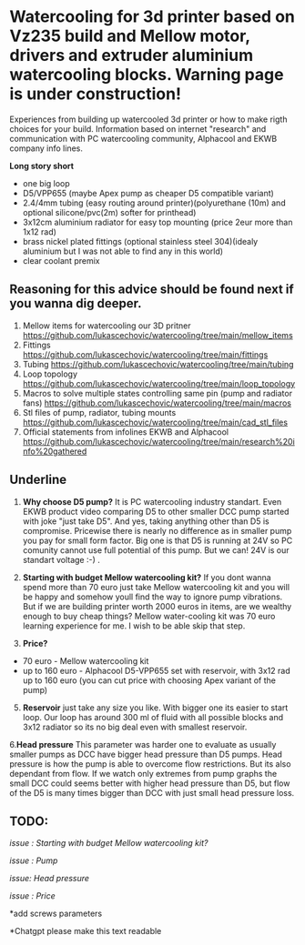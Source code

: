 # Watercooling for 3d printer based on Vz235 build and Mellow motor, drivers and extruder aluminium watercooling blocks. Warning page is under construction!

Experiences from building up watercooled 3d printer or how to make rigth choices for your build. Information based on internet "research" and communication with PC watercooling community, Alphacool and EKWB company info lines.

**Long story short** 

- one big loop
- D5/VPP655 (maybe Apex pump as cheaper D5 compatible variant)
- 2.4/4mm tubing (easy routing around printer)(polyurethane (10m) and optional silicone/pvc(2m) softer for printhead)
- 3x12cm aluminium radiator for easy top mounting (price 2eur more than 1x12 rad)
- brass nickel plated fittings (optional stainless steel 304)(idealy aluminium but I was not able to find any in this world) 
- clear coolant premix

##  Reasoning for this advice should be found next if you wanna dig deeper.

1. Mellow items for watercooling our 3D pritner https://github.com/lukascechovic/watercooling/tree/main/mellow_items
2. Fittings https://github.com/lukascechovic/watercooling/tree/main/fittings
3. Tubing https://github.com/lukascechovic/watercooling/tree/main/tubing
4. Loop topology https://github.com/lukascechovic/watercooling/tree/main/loop_topology
5. Macros to solve multiple states controlling same pin (pump and radiator fans) https://github.com/lukascechovic/watercooling/tree/main/macros
6. Stl files of pump, radiator, tubing mounts https://github.com/lukascechovic/watercooling/tree/main/cad_stl_files
7. Official statements from infolines EKWB and Alphacool https://github.com/lukascechovic/watercooling/tree/main/research%20info%20gathered

## Underline

1. **Why choose D5 pump?** It is PC watercooling industry standart. Even EKWB product video comparing D5 to other smaller DCC pump started with joke "just take D5". And yes, taking anything other than D5 is compromise. Pricewise there is nearly no difference as in smaller pump you pay for small form factor. Big one is that D5 is running at 24V so PC comunity cannot use full potential of this pump. But we can! 24V is our standart voltage :-) .

2. **Starting with budget Mellow watercooling kit?** If you dont wanna spend more than 70 euro just take Mellow watercooling kit and you will be happy and somehow youll find the way to ignore pump vibrations. But if we are building printer worth 2000 euros in items, are we wealthy enough to buy cheap things? Mellow water-cooling kit was 70 euro learning experience for me. I wish to be able skip that step.

3. **Price?**
 - 70 euro - Mellow watercooling kit
 - up to 160 euro - Alphacool D5-VPP655 set with reservoir, with 3x12 rad up to 160 euro (you can cut price with choosing Apex variant of the pump)
 

5. **Reservoir** just take any size you like. With bigger one its easier to start loop. Our loop has around 300 ml of fluid with all possible blocks and 3x12 radiator so its no big deal even with smallest reservoir.

6.**Head pressure** This parameter was harder one to evaluate as usually smaller pumps as DCC have bigger head pressure than D5 pumps. Head pressure is how the pump is able to overcome flow restrictions. But its also dependant from flow. If we watch only extremes from pump graphs the small DCC could seems better with higher head pressure than D5, but flow of the D5 is many times bigger than DCC with just small head pressure loss.


## TODO:

*issue : Starting with budget Mellow watercooling kit?*

*issue : Pump*

*issue: Head pressure*

*issue : Price*

*add screws parameters

*Chatgpt please make this text readable


